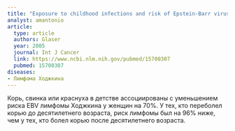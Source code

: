 ```yaml
---
title: "Exposure to childhood infections and risk of Epstein-Barr virus--defined Hodgkin's lymphoma in women"
analyst: amantonio
article:
  type: article
  authors: Glaser
  year: 2005
  journal: Int J Cancer
  link: https://www.ncbi.nlm.nih.gov/pubmed/15700307
  pubmed: 15700307
diseases:
- Лимфома Ходжкина
---
```


Корь, свинка или краснуха в детстве ассоциированы с уменьшением риска EBV лимфомы Ходжкина у женщин на 70%.
У тех, кто переболел корью до десятилетнего возраста, риск лимфомы был на 96% ниже, чем у тех, кто болел корью после десятилетнего возраста.

